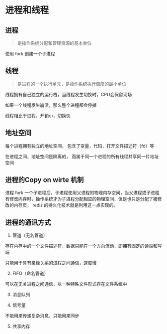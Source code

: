 # 进程和线程

## 进程

> 是操作系统分配和管理资源的基本单位

使用 fork 创建一个子进程

## 线程

> 是进程的一个执行单元，是操作系统执行调度的最小单位

线程拥有自己独立的运行栈，当线程发生切换时，CPU会保留现场

如果一个线程发生崩溃，那么整个进程都会停掉

线程相比于进程，开销小，切换快

## 地址空间

每个进程拥有独立的地址空间， 包含了变量，代码，打开文件描述符（fd）等

在进程之间，地址空间是隔离的， 而属于同一个进程的所有线程共享同一片地址空间

## 进程的Copy on wirte 机制

进程 fork 一个子进程后，子进程使用父进程的物理内存空间，当父进程或子进程有修改内存时，操作系统才为子进程分配相应的物理空间，但是也只是分配了被修改的内存页， redis 的持久化技术就是利用这一点实现的。


## 进程的通讯方式

1.  管道（无名管道）

存在内存中的一个文件描述符，数据只能在一个方向流动，即拥有固定的读端和写端

只能用于具有亲缘关系的进程之间通信，速度慢

2. FIFO（命名管道）

可以在无关进程之间通信，以一种特殊文件形式存在文件系统中

3. 消息队列

4. 信号量

不能用来传递复杂消息，只能用来同步

5. 共享内存